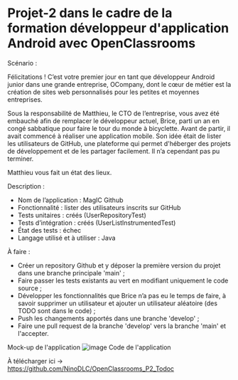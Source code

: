 # Projet-2 dans le cadre de la formation développeur d'application Android avec OpenClassrooms

Scénario :

Félicitations ! C’est votre premier jour en tant que développeur Android junior dans une grande entreprise, OCompany, dont le cœur de métier est la création de sites web personnalisés pour les petites et moyennes entreprises.

 

Sous la responsabilité de Matthieu, le CTO de l’entreprise, vous avez été embauché afin de remplacer le développeur actuel, Brice, parti un an en congé sabbatique pour faire le tour du monde à bicyclette. Avant de partir, il avait commencé à réaliser une application mobile. Son idée était de lister les utilisateurs de GitHub, une plateforme qui permet d'héberger des projets de développement et de les partager facilement.  Il n’a cependant pas pu terminer.

Matthieu vous fait un état des lieux.

Description :

- Nom de l’application : MagIC Github
- Fonctionnalité : lister des utilisateurs inscrits sur GitHub
- Tests unitaires : créés (UserRepositoryTest)
- Tests d’intégration : créés (UserListInstrumentedTest)
- État des tests : échec
- Langage utilisé et à utiliser : Java

À faire :

- Créer un repository Github et y déposer la première version du projet dans une branche principale 'main' ;
- Faire passer les tests existants au vert en modifiant uniquement le code source ;
- Développer les fonctionnalités que Brice n’a pas eu le temps de faire, à savoir supprimer un utilisateur et ajouter un utilisateur aléatoire (des TODO sont dans le code) ;
- Push les changements apportés dans une branche 'develop' ;
- Faire une pull request de la branche 'develop' vers la branche 'main' et l'accepter.

 
Mock-up de l'application
![image](https://user-images.githubusercontent.com/96139750/163590808-b9a4e47f-659b-46c8-9f8a-968138439405.png)
Code de l'application

À télécharger ici -> https://github.com/NinoDLC/OpenClassrooms_P2_Todoc
